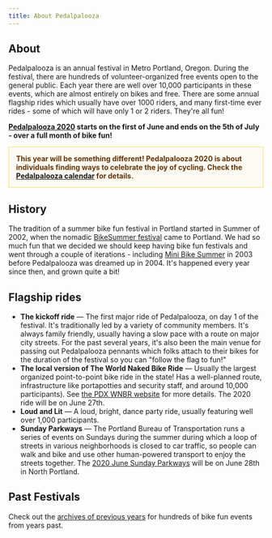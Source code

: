 ```yaml
---
title: About Pedalpalooza
---
```

## About

Pedalpalooza is an annual festival in Metro Portland, Oregon.  During the festival, there are hundreds of volunteer-organized free events open to the general public. Each year there are well over 10,000 participants in these events, which are almost entirely on bikes and free. There are some annual flagship rides which usually have over 1000 riders, and many first-time ever rides - some of which will have only 1 or 2 riders. They're all fun!

**[Pedalpalooza 2020](/pedalpalooza-calendar/) starts on the first of June and ends on the 5th of July - over a full month of bike fun!**

<p style="padding: 1em; color: #663300; border: 1px solid #FFDD66; background: #FCFAF2; font-weight: bold;"><strong>This year will be something different! Pedalpalooza 2020 is about individuals finding ways to celebrate the joy of cycling. Check the <a href="/pedalpalooza-calendar/">Pedalpalooza calendar</a> for details.</strong></p>

## History

The tradition of a summer bike fun festival in Portland started in Summer of 2002, when the nomadic [BikeSummer festival](http://criticalmass.wikia.com/wiki/Bike_Summer!) came to Portland.  We had so much fun that we decided we should keep having bike fun festivals and went through a couple of iterations - including [Mini Bike Summer](/pedalpalooza/pedalpalooza-2003/) in 2003 before Pedalpalooza was dreamed up in 2004. It's happened every year since then, and grown quite a bit!

## Flagship rides

* **The kickoff ride** — The first major ride of Pedalpalooza, on day 1 of the festival. It's traditionally led by a variety of community members.  It's always family friendly, usually having a slow pace with a route on major city streets. For the past several years, it's also been the main venue for passing out Pedalpalooza pennants which folks attach to their bikes for the duration of the festival so you can "follow the flag to fun!"
* **The local version of The World Naked Bike Ride** — Usually the largest organized point-to-point bike ride in the state! Has a well-planned route, infrastructure like portapotties and security staff, and around 10,000 participants). See [the PDX WNBR website](https://pdxwnbr.org) for more details. The 2020 ride will be on June 27th. 
* **Loud and Lit** — A loud, bright, dance party ride, usually featuring well over 1,000 participants.
* **Sunday Parkways** — The Portland Bureau of Transportation runs a series of events on Sundays during the summer during which a loop of streets in various neighborhoods is closed to car traffic, so people can walk and bike and use other human-powered transport to enjoy the streets together.  The [2020 June Sunday Parkways](https://www.portlandoregon.gov/transportation/46103) will be on June 28th in North Portland.

## Past Festivals

Check out the [archives of previous years](/archive/pedal-palooza-archives/) for hundreds of bike fun events from years past.

